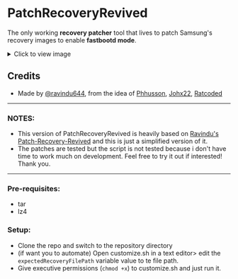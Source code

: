 # PatchRecoveryRevived

The only working **recovery patcher** tool that lives to patch Samsung's recovery images to enable **fastbootd mode**.

<details>
    <summary>Click to view image</summary>
    <img src="https://github.com/ravindu644/patch-recovery-revived/raw/main/resources/1.jpg?raw=true" alt="Preview" width="600"/>
</details>

## Credits
- Made by [@ravindu644](https://github.com/ravindu644), from the idea of [Phhusson](https://github.com/phhusson), [Johx22](https://github.com/Johx22), [Ratcoded](https://github.com/ratcoded)
---

### NOTES:
- This version of PatchRecoveryRevived is heavily based on [Ravindu's Patch-Recovery-Revived](https://github.com/ravindu644/patch-recovery-revived) and this is just a simplified version of it.
- The patches are tested but the script is not tested because i don't have time to work much on development. Feel free to try it out if interested! Thank you.
---

### Pre-requisites:
- tar
- lz4

### Setup:
- Clone the repo and switch to the repository directory
- (if want you to automate) Open customize.sh in a text editor> edit the `expectedRecoveryFilePath` variable value to te file path.
- Give executive permissions (`chmod +x`) to customize.sh and just run it.